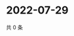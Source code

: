 # 2022-07-29

共 0 条

<!-- BEGIN WEIBO -->
<!-- 最后更新时间 Fri Jul 29 2022 05:14:19 GMT+0800 (China Standard Time) -->

<!-- END WEIBO -->
